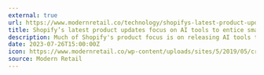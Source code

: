 ```yaml
---
external: true
url: https://www.modernretail.co/technology/shopifys-latest-product-updates-focus-on-ai-tools-to-entice-smaller-merchants/
title: Shopify’s latest product updates focus on AI tools to entice smaller merchants
description: Much of Shopify's product focus is on releasing AI tools to help merchants cut down on the time it takes to complete administrative tasks.
date: 2023-07-26T15:00:00Z
icon: https://www.modernretail.co/wp-content/uploads/sites/5/2019/05/cropped-modern-retail-favicon.png?w=32
source: Modern Retail
---
```

